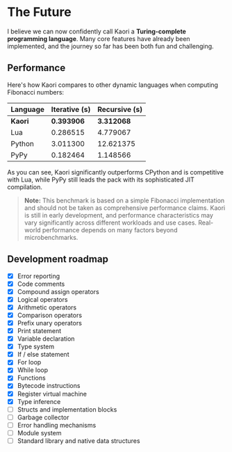 # The Future

I believe we can now confidently call Kaori a **Turing-complete programming language**. Many core features have already been implemented, and the journey so far has been both fun and challenging.

## Performance

Here's how Kaori compares to other dynamic languages when computing Fibonacci numbers:

| Language  | Iterative (s) | Recursive (s) |
| --------- | ------------- | ------------- |
| **Kaori** | **0.393906**  | **3.312068**  |
| Lua       | 0.286515      | 4.779067      |
| Python    | 3.011300      | 12.621375     |
| PyPy      | 0.182464      | 1.148566      |

As you can see, Kaori significantly outperforms CPython and is competitive with Lua, while PyPy still leads the pack with its sophisticated JIT compilation.

> **Note:** This benchmark is based on a simple Fibonacci implementation and should not be taken as comprehensive performance claims. Kaori is still in early development, and performance characteristics may vary significantly across different workloads and use cases. Real-world performance depends on many factors beyond microbenchmarks.

## Development roadmap

-   [x] Error reporting
-   [x] Code comments
-   [x] Compound assign operators
-   [x] Logical operators
-   [x] Arithmetic operators
-   [x] Comparison operators
-   [x] Prefix unary operators
-   [x] Print statement
-   [x] Variable declaration
-   [x] Type system
-   [x] If / else statement
-   [x] For loop
-   [x] While loop
-   [x] Functions
-   [x] Bytecode instructions
-   [x] Register virtual machine
-   [x] Type inference
-   [ ] Structs and implementation blocks
-   [ ] Garbage collector
-   [ ] Error handling mechanisms
-   [ ] Module system
-   [ ] Standard library and native data structures
